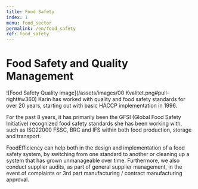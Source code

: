 ```yaml
---
title: Food Safety
index: 1
menu: food_sector
permalink: /en/food_safety
ref: food_safety
---
```


# Food Safety and Quality Management

![Food Safety Quality image](/assets/images/00 Kvalitet.png#pull-right#w360)
Karin has worked with quality and food safety standards for over 20 years, starting out with basic HACCP implementation in 1996.

For the past 8 years, it has primarily been the GFSI (Global Food Safety Initiative) recognized food safety standards she has been working with, such as ISO22000 FSSC, BRC and IFS within both food production, storage and transport.

FoodEfficiency can help both in the design and implementation of a food safety system, by switching from one standard to another or cleaning up a system that has grown unmanageable over time. 
Furthermore, we also conduct supplier audits, as part of general supplier management, in the event of complaints or 3rd part manufacturing / contract manufacturing approval.
